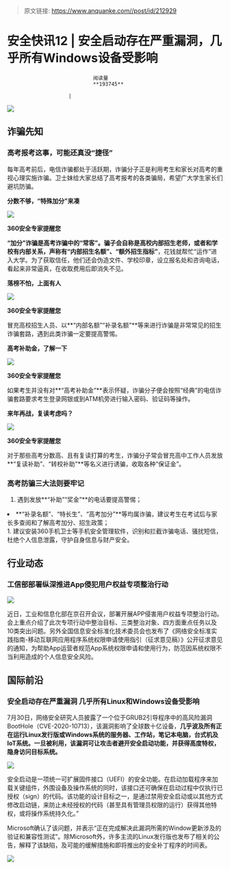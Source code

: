> 原文链接: https://www.anquanke.com//post/id/212929 


# 安全快讯12 | 安全启动存在严重漏洞，几乎所有Windows设备受影响


                                阅读量   
                                **193745**
                            
                        |
                        
                                                                                    



[![](https://p2.ssl.qhimg.com/t0100349b5679cbcb99.png)](https://p2.ssl.qhimg.com/t0100349b5679cbcb99.png)



## 诈骗先知

### 高考报考这事，可能还真没“捷径”

每年高考前后，电信诈骗都处于活跃期，诈骗分子正是利用考生和家长对高考的重视心理实施诈骗。卫士妹给大家总结了高考报考的各类骗局，希望广大学生家长们避坑防骗。

**分数不够，“特殊加分”来凑**

[![](https://p2.ssl.qhimg.com/t017ac6bd1a5fb79873.png)](https://p2.ssl.qhimg.com/t017ac6bd1a5fb79873.png)

**360安全专家提醒您**

**“加分”**诈骗是高考诈骗中的“常客”。骗子会自称是高校内部招生老师，或者和学校有内部关系，声称有**“内部招生名额”、“额外招生指标”**，花钱就帮忙“运作”进入大学。为了获取信任，他们还会伪造文件、学校印章，设立报名处和咨询电话，看起来非常逼真，在收取费用后即消失不见。



**落榜不怕，上面有人**

[![](https://p0.ssl.qhimg.com/t015e0d8eddb3d1037c.png)](https://p0.ssl.qhimg.com/t015e0d8eddb3d1037c.png)

**360安全专家提醒您**

冒充高校招生人员、以**“内部名额”“补录名额”**等来进行诈骗是非常常见的招生诈骗套路，遇到此类诈骗一定要提高警惕。



**高考补助金，了解一下**

[![](https://p1.ssl.qhimg.com/t012434894a8d06f503.png)](https://p1.ssl.qhimg.com/t012434894a8d06f503.png)

**360安全专家提醒您**

如果考生并没有对**“高考补助金”**表示怀疑，诈骗分子便会按照“经典”的电信诈骗套路要求考生登录网银或到ATM机旁进行输入密码、验证码等操作。



**来年再战，复读考虑吗？**

[![](https://p3.ssl.qhimg.com/t017e6a07ece3743929.png)](https://p3.ssl.qhimg.com/t017e6a07ece3743929.png)

**360安全专家提醒您**

对于那些高考分数高、且有复读打算的考生，诈骗分子常会冒充高中工作人员发放**“复读补助”、“转校补助”**等名义进行诱骗，收取各种“保证金”。



### 高考防骗三大法则要牢记
1. 遇到发放**“补助”“奖金”**的电话要提高警惕；
<li data-list="bullet">
**“补录名额”、“特长生”、“高考加分”**等均属诈骗，建议考生在考试后与家长多查阅和了解高考加分、招生政策；</li>
1. 建议安装360手机卫士等手机安全管理软件，识别和拦截诈骗电话、骚扰短信，杜绝个人信息泄露，守护自身信息与财产安全。


## 行业动态

### 工信部部署纵深推进App侵犯用户权益专项整治行动

[![](https://p3.ssl.qhimg.com/t01e51cdce18c192f9a.jpg)](https://p3.ssl.qhimg.com/t01e51cdce18c192f9a.jpg)

近日，工业和信息化部在京召开会议，部署开展APP侵害用户权益专项整治行动。会上重点介绍了此次专项行动中整治目标、三类整治对象、四方面重点任务以及10类突出问题。另外全国信息安全标准化技术委员会也发布了《网络安全标准实践指南-移动互联网应用程序系统权限申请使用指引（征求意见稿）》公开征求意见的通知，为帮助App运营者规范App系统权限申请和使用行为，防范因系统权限不当利用造成的个人信息安全风险。



## 国际前沿

### 安全启动存在严重漏洞 几乎所有Linux和Windows设备受影响

7月30日，网络安全研究人员披露了一个位于GRUB2引导程序中的高风险漏洞BootHole（CVE-2020-10713），该漏洞影响了全球数十亿设备，**几乎波及所有正在运行Linux发行版或Windows系统的服务器、工作站，笔记本电脑，台式机及IoT系统。一旦被利用，该漏洞可让攻击者避开安全启动功能，并获得高度特权，隐身访问目标系统。**

[![](https://p3.ssl.qhimg.com/t012ec3adf26b5c5553.jpg)](https://p3.ssl.qhimg.com/t012ec3adf26b5c5553.jpg)

安全启动是一项统一可扩展固件接口（UEFI）的安全功能。在启动加载程序来加载关键组件，外围设备及操作系统的同时，该接口还可确保在启动过程中仅执行已授权（sign）的代码。该功能的设计目标之一，是通过禁用安全启动或以其他方式修改启动链，来防止未经授权的代码（甚至具有管理员权限的运行）获得其他特权，或将操作系统持久化。”

Microsoft确认了该问题，并表示“正在完成解决此漏洞所需的Window更新涉及的验证和兼容性测试”。除Microsoft外，许多主流的Linux发行版也发布了相关的公告，解释了该缺陷，及可能的缓解措施和即将推出的安全补丁程序的时间表。

[![](https://p3.ssl.qhimg.com/t012761d42e9031475f.png)](https://p3.ssl.qhimg.com/t012761d42e9031475f.png)
